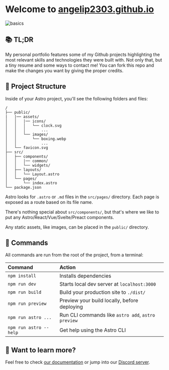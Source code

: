 # Welcome to [angelip2303.github.io](https://angelip2303.github.io)

![basics](https://user-images.githubusercontent.com/4677417/186188965-73453154-fdec-4d6b-9c34-cb35c248ae5b.png)

## 📚 TL;DR

My personal portfolio features some of my Github projects highlighting the most relevant skills and technologies they were built with. Not only that, but a tiny resume and some ways to contact me! You can fork this repo and make the changes you want by giving the proper credits.

## 🚀 Project Structure

Inside of your Astro project, you'll see the following folders and files:

```
/
├── public/
|   |── assets/
│   │   |── icons/
│   │   │   └── clock.svg
│   │   │       ...
│   │   └── images/
│   │       └── boxing.webp
│   │           ...
│   └── favicon.svg
├── src/
│   ├── components/
│   │   |── common/
│   │   └── widgets/
│   ├── layouts/
│   │   └── Layout.astro
│   └── pages/
│       └── index.astro
└── package.json
```

Astro looks for `.astro` or `.md` files in the `src/pages/` directory. Each page is exposed as a route based on its file name.

There's nothing special about `src/components/`, but that's where we like to put any Astro/React/Vue/Svelte/Preact components.

Any static assets, like images, can be placed in the `public/` directory.

## 🧞 Commands

All commands are run from the root of the project, from a terminal:

| Command                | Action                                             |
| :--------------------- | :------------------------------------------------- |
| `npm install`          | Installs dependencies                              |
| `npm run dev`          | Starts local dev server at `localhost:3000`        |
| `npm run build`        | Build your production site to `./dist/`            |
| `npm run preview`      | Preview your build locally, before deploying       |
| `npm run astro ...`    | Run CLI commands like `astro add`, `astro preview` |
| `npm run astro --help` | Get help using the Astro CLI                       |

## 👀 Want to learn more?

Feel free to check [our documentation](https://docs.astro.build) or jump into our [Discord server](https://astro.build/chat).
